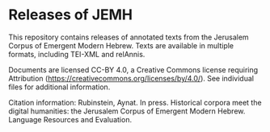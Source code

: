# Releases of JEMH
This repository contains releases of annotated texts from the Jerusalem Corpus of Emergent Modern Hebrew. Texts are available in multiple formats, including TEI-XML and relAnnis.

Documents are licensed CC-BY 4.0, a Creative Commons license requiring Attribution (https://creativecommons.org/licenses/by/4.0/). See individual files for additional information.

Citation information:
Rubinstein, Aynat. In press. Historical corpora meet the digital humanities: the Jerusalem Corpus of Emergent Modern Hebrew. Language Resources and Evaluation.
